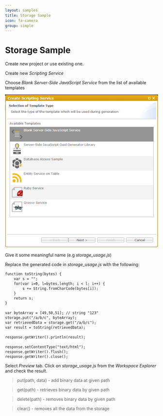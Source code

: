```yaml
---
layout: samples
title: Storage Sample
icon: fa-camera
group: simple
---
```


Storage Sample
===

Create new project or use existing one.

Create new *Scripting Service*

Choose *Blank Server-Side JavaScript Service* from the list of available templates

![Mail Service 2](images/mail_service/mail_service_2.png)

Give it some meaningful name (e.g *storage_usage.js*)

Replace the generated code in *storage_usage.js* with the following:

<pre><code>function toString(bytes) {
    var s = "";
    for(var i=0, l=bytes.length; i < l; i++) {
        s += String.fromCharCode(bytes[i]);
    }
    return s;
}

var byteArray = [49,50,51]; // string "123"
storage.put("/a/b/c", byteArray);
var retrievedData = storage.get("/a/b/c");
var result = toString(retrievedData);

response.getWriter().println(result);

response.setContentType("text/html");
response.getWriter().flush();
response.getWriter().close();
</code></pre>

Select *Preview* tab.
Click on *storage_usage.js* from the *Workspace Explorer* and check the result.

> put(path, data) - add binary data at given path

> get(path) - retrieves binary data by given path

> delete(path) - removes binary data by given path

> clear() - removes all the data from the storage
